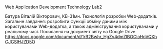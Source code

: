 Web Application Development Technology Lab2

Батура Віталій Вікторович, КВ-31мн. Технологія розробки Web-додатків. Загальне завдання: розробити функції обміну даними між користувачами Web-додатка, а також адміністрування користувачами у реальному часі. Посилання на документ звіту на Google Drive: https://docs.google.com/document/d/1rB2Bwhr_HgZv4dmZlBOCloHpVQXhGJGSIHJZD5O
